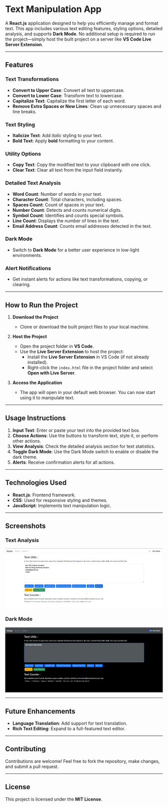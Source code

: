 
# Text Manipulation App

A **React.js** application designed to help you efficiently manage and format text. This app includes various text editing features, styling options, detailed analysis, and supports **Dark Mode**. No additional setup is required to run the project—simply host the built project on a server like **VS Code Live Server Extension**.

---

## Features

### **Text Transformations**
- **Convert to Upper Case**: Convert all text to uppercase.
- **Convert to Lower Case**: Transform text to lowercase.
- **Capitalize Text**: Capitalize the first letter of each word.
- **Remove Extra Spaces or New Lines**: Clean up unnecessary spaces and line breaks.

### **Text Styling**
- **Italicize Text**: Add *italic* styling to your text.
- **Bold Text**: Apply **bold** formatting to your content.

### **Utility Options**
- **Copy Text**: Copy the modified text to your clipboard with one click.
- **Clear Text**: Clear all text from the input field instantly.

### **Detailed Text Analysis**
- **Word Count**: Number of words in your text.
- **Character Count**: Total characters, including spaces.
- **Spaces Count**: Count of spaces in your text.
- **Number Count**: Detects and counts numerical digits.
- **Symbol Count**: Identifies and counts special symbols.
- **Line Count**: Displays the number of lines in the text.
- **Email Address Count**: Counts email addresses detected in the text.

### **Dark Mode**
- Switch to **Dark Mode** for a better user experience in low-light environments.

### **Alert Notifications**
- Get instant alerts for actions like text transformations, copying, or clearing.

---

## How to Run the Project

1. **Download the Project**
   - Clone or download the built project files to your local machine.

2. **Host the Project**
   - Open the project folder in **VS Code**.
   - Use the **Live Server Extension** to host the project:
     - Install the **Live Server Extension** in VS Code (if not already installed).
     - Right-click the `index.html` file in the project folder and select **Open with Live Server**.

3. **Access the Application**
   - The app will open in your default web browser. You can now start using it to manipulate text.

---

## Usage Instructions

1. **Input Text**: Enter or paste your text into the provided text box.
2. **Choose Actions**: Use the buttons to transform text, style it, or perform other actions.
3. **View Analysis**: Check the detailed analysis section for text statistics.
4. **Toggle Dark Mode**: Use the Dark Mode switch to enable or disable the dark theme.
5. **Alerts**: Receive confirmation alerts for all actions.

---

## Technologies Used

- **React.js**: Frontend framework.
- **CSS**: Used for responsive styling and themes.
- **JavaScript**: Implements text manipulation logic.

---

## Screenshots

### Text Analysis
![Main Page Screenshot](textutlis.png)

### Dark Mode
![Dark Mode Screenshot](dark_mode.png)

---

## Future Enhancements

- **Language Translation**: Add support for text translation.
- **Rich Text Editing**: Expand to a full-featured text editor.

---

## Contributing

Contributions are welcome! Feel free to fork the repository, make changes, and submit a pull request.

---

## License

This project is licensed under the **MIT License**.
